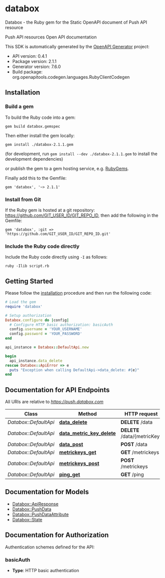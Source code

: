# databox

Databox - the Ruby gem for the Static OpenAPI document of Push API resource

Push API resources Open API documentation

This SDK is automatically generated by the [OpenAPI Generator](https://openapi-generator.tech) project:

- API version: 0.4.1
- Package version: 2.1.1 
- Generator version: 7.6.0
- Build package: org.openapitools.codegen.languages.RubyClientCodegen

## Installation

### Build a gem

To build the Ruby code into a gem:

```shell
gem build databox.gemspec
```

Then either install the gem locally:

```shell
gem install ./databox-2.1.1.gem
```

(for development, run `gem install --dev ./databox-2.1.1.gem` to install the development dependencies)

or publish the gem to a gem hosting service, e.g. [RubyGems](https://rubygems.org/).

Finally add this to the Gemfile:

    gem 'databox', '~> 2.1.1'

### Install from Git

If the Ruby gem is hosted at a git repository: https://github.com/GIT_USER_ID/GIT_REPO_ID, then add the following in the Gemfile:

    gem 'databox', :git => 'https://github.com/GIT_USER_ID/GIT_REPO_ID.git'

### Include the Ruby code directly

Include the Ruby code directly using `-I` as follows:

```shell
ruby -Ilib script.rb
```

## Getting Started

Please follow the [installation](#installation) procedure and then run the following code:

```ruby
# Load the gem
require 'databox'

# Setup authorization
Databox.configure do |config|
  # Configure HTTP basic authorization: basicAuth
  config.username = 'YOUR_USERNAME'
  config.password = 'YOUR_PASSWORD'
end

api_instance = Databox::DefaultApi.new

begin
  api_instance.data_delete
rescue Databox::ApiError => e
  puts "Exception when calling DefaultApi->data_delete: #{e}"
end

```

## Documentation for API Endpoints

All URIs are relative to *https://push.databox.com*

Class | Method | HTTP request | Description
------------ | ------------- | ------------- | -------------
*Databox::DefaultApi* | [**data_delete**](docs/DefaultApi.md#data_delete) | **DELETE** /data | 
*Databox::DefaultApi* | [**data_metric_key_delete**](docs/DefaultApi.md#data_metric_key_delete) | **DELETE** /data/{metricKey} | 
*Databox::DefaultApi* | [**data_post**](docs/DefaultApi.md#data_post) | **POST** /data | 
*Databox::DefaultApi* | [**metrickeys_get**](docs/DefaultApi.md#metrickeys_get) | **GET** /metrickeys | 
*Databox::DefaultApi* | [**metrickeys_post**](docs/DefaultApi.md#metrickeys_post) | **POST** /metrickeys | 
*Databox::DefaultApi* | [**ping_get**](docs/DefaultApi.md#ping_get) | **GET** /ping | 


## Documentation for Models

 - [Databox::ApiResponse](docs/ApiResponse.md)
 - [Databox::PushData](docs/PushData.md)
 - [Databox::PushDataAttribute](docs/PushDataAttribute.md)
 - [Databox::State](docs/State.md)


## Documentation for Authorization


Authentication schemes defined for the API:
### basicAuth

- **Type**: HTTP basic authentication

